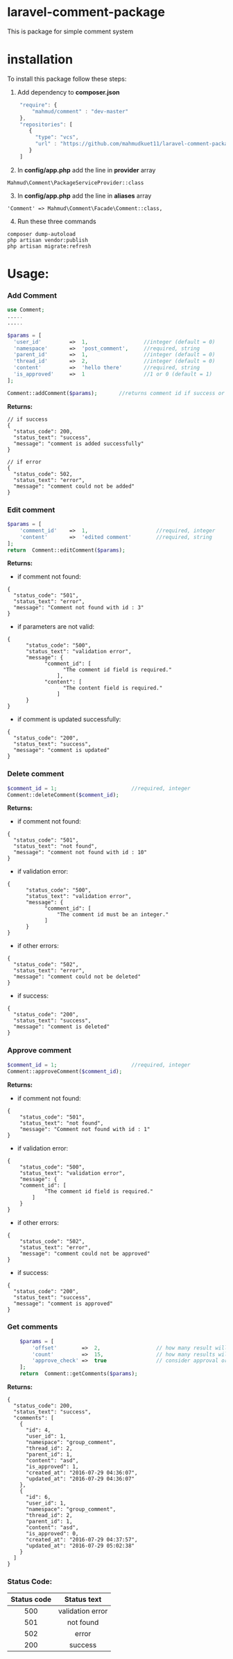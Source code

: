# laravel-comment-package
This is package for simple comment system

# installation

To install this package follow these steps:

1. Add dependency to **composer.json**
``` javascript
    "require": {
        "mahmud/comment" : "dev-master"
    },
    "repositories": [
       {
         "type": "vcs",
         "url" : "https://github.com/mahmudkuet11/laravel-comment-package.git"
       }
    ]
```
2. In **config/app.php** add the line in **provider** array
```
Mahmud\Comment\PackageServiceProvider::class
```
3. In **config/app.php** add the line in **aliases** array
```
'Comment' => Mahmud\Comment\Facade\Comment::class,
```
4. Run these three commands
```
composer dump-autoload
php artisan vendor:publish
php artisan migrate:refresh
```


# Usage:
### Add Comment

```php
use Comment;
.....
.....

$params = [
  'user_id'   		=>  1,				    //integer (default = 0)
  'namespace' 		=>  'post_comment',	    //required, string
  'parent_id' 		=>  1,				    //integer (default = 0)
  'thread_id' 		=>  2,				    //integer (default = 0)
  'content'   		=>  'hello there'	    //required, string
  'is_approved'   	=>  1				    //1 or 0 (default = 1)
];

Comment::addComment($params);		//returns comment id if success or null if failed
```


**Returns:**

```
// if success
{
  "status_code": 200,
  "status_text": "success",
  "message": "comment is added successfully"
}

// if error
{
  "status_code": 502,
  "status_text": "error",
  "message": "comment could not be added"
}
```

### Edit comment

``` php
$params = [
    'comment_id'    =>  1,                      //required, integer
    'content'       =>  'edited comment'        //required, string
];
return  Comment::editComment($params);
```
**Returns:**

* if comment not found: 
```
{
  "status_code": "501",
  "status_text": "error",
  "message": "Comment not found with id : 3"
}
```

* if parameters are not valid:
```
{
      "status_code": "500",
      "status_text": "validation error",
      "message": {
            "comment_id": [
                  "The comment id field is required."
                ],
            "content": [
                  "The content field is required."
                ]
      }
}
```

* if comment is updated successfully:
```
{
  "status_code": "200",
  "status_text": "success",
  "message": "comment is updated"
}
```

### Delete comment

``` php
$comment_id = 1;                        //required, integer
Comment::deleteComment($comment_id);
```
**Returns:**

* if comment not found:
```
{
  "status_code": "501",
  "status_text": "not found",
  "message": "comment not found with id : 10"
}
```

* if validation error:
```
{
      "status_code": "500",
      "status_text": "validation error",
      "message": {
            "comment_id": [
                "The comment id must be an integer."
            ]
      }
}
```

* if other errors:
```
{
  "status_code": "502",
  "status_text": "error",
  "message": "comment could not be deleted"
}
```

* if success:
```
{
  "status_code": "200",
  "status_text": "success",
  "message": "comment is deleted"
}
```

### Approve comment

``` php
$comment_id = 1;                        //required, integer
Comment::approveComment($comment_id);
```
**Returns:**

* if comment not found:
```
{
    "status_code": "501",
    "status_text": "not found",
    "message": "Comment not found with id : 1"
}
```

* if validation error:
```
{
    "status_code": "500",
    "status_text": "validation error",
    "message": {
    "comment_id": [
            "The comment id field is required."
        ]
    }
}
```

* if other errors:
```
{
    "status_code": "502",
    "status_text": "error",
    "message": "comment could not be approved"
}
```

* if success:
```
{
  "status_code": "200",
  "status_text": "success",
  "message": "comment is approved"
}
```

### Get comments

``` php
    $params = [
        'offset'        =>  2,                  // how many result will be skipped
        'count'         =>  15,                 // how many results will be picked
        'approve_check' =>  true                // consider approval or not
    ];
    return  Comment::getComments($params);
```

**Returns:**

```
{
  "status_code": 200,
  "status_text": "success",
  "comments": [
    {
      "id": 4,
      "user_id": 1,
      "namespace": "group_comment",
      "thread_id": 2,
      "parent_id": 1,
      "content": "asd",
      "is_approved": 1,
      "created_at": "2016-07-29 04:36:07",
      "updated_at": "2016-07-29 04:36:07"
    },
    {
      "id": 6,
      "user_id": 1,
      "namespace": "group_comment",
      "thread_id": 2,
      "parent_id": 1,
      "content": "asd",
      "is_approved": 0,
      "created_at": "2016-07-29 04:37:57",
      "updated_at": "2016-07-29 05:02:38"
    }
  ]
}
```

### Status Code:

| Status code | Status text      |
|:-----------:|:----------------:|
|500          | validation error |
|501          | not found        |
|502          | error            |
|200          | success          |